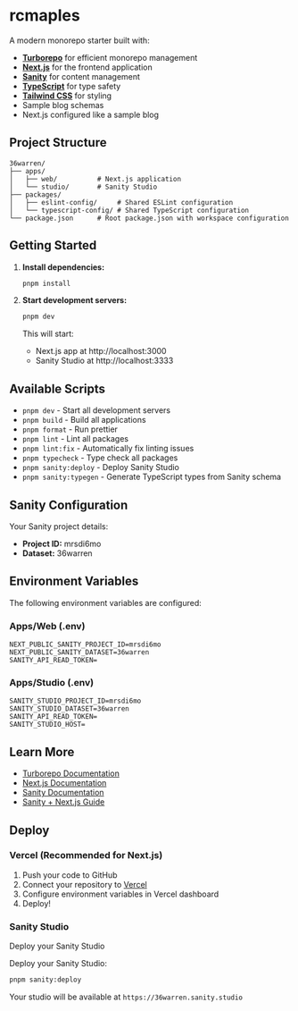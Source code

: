 # rcmaples

A modern monorepo starter built with:

- **[Turborepo](https://turbo.build/)** for efficient monorepo management
- **[Next.js](https://nextjs.org/)** for the frontend application
- **[Sanity](https://www.sanity.io/)** for content management
- **[TypeScript](https://www.typescriptlang.org/)** for type safety
- **[Tailwind CSS](https://tailwindcss.com/)** for styling
- Sample blog schemas
- Next.js configured like a sample blog

## Project Structure

```
36warren/
├── apps/
│   ├── web/          # Next.js application
│   └── studio/       # Sanity Studio
├── packages/
│   ├── eslint-config/     # Shared ESLint configuration
│   └── typescript-config/ # Shared TypeScript configuration
└── package.json      # Root package.json with workspace configuration
```

## Getting Started

1. **Install dependencies:**

   ```bash
   pnpm install
   ```

2. **Start development servers:**

   ```bash
   pnpm dev
   ```

   This will start:
   - Next.js app at http://localhost:3000
   - Sanity Studio at http://localhost:3333

## Available Scripts

- `pnpm dev` - Start all development servers
- `pnpm build` - Build all applications
- `pnpm format` - Run prettier
- `pnpm lint` - Lint all packages
- `pnpm lint:fix` - Automatically fix linting issues
- `pnpm typecheck` - Type check all packages
- `pnpm sanity:deploy` - Deploy Sanity Studio
- `pnpm sanity:typegen` - Generate TypeScript types from Sanity schema

## Sanity Configuration

Your Sanity project details:

- **Project ID:** mrsdi6mo
- **Dataset:** 36warren

## Environment Variables

The following environment variables are configured:

### Apps/Web (.env)

```
NEXT_PUBLIC_SANITY_PROJECT_ID=mrsdi6mo
NEXT_PUBLIC_SANITY_DATASET=36warren
SANITY_API_READ_TOKEN=
```

### Apps/Studio (.env)

```
SANITY_STUDIO_PROJECT_ID=mrsdi6mo
SANITY_STUDIO_DATASET=36warren
SANITY_API_READ_TOKEN=
SANITY_STUDIO_HOST=
```

## Learn More

- [Turborepo Documentation](https://turbo.build/)
- [Next.js Documentation](https://nextjs.org/docs)
- [Sanity Documentation](https://www.sanity.io/docs)
- [Sanity + Next.js Guide](https://www.sanity.io/docs/next-js)

## Deploy

### Vercel (Recommended for Next.js)

1. Push your code to GitHub
2. Connect your repository to [Vercel](https://vercel.com)
3. Configure environment variables in Vercel dashboard
4. Deploy!

### Sanity Studio

Deploy your Sanity Studio

Deploy your Sanity Studio:

```bash
pnpm sanity:deploy
```

Your studio will be available at `https://36warren.sanity.studio`
